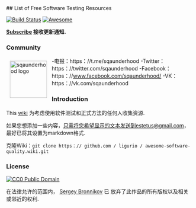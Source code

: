<div class="github-widget" data-repo="ligurio/awesome-software-quality"></div>
<script async src="https://pagead2.googlesyndication.com/pagead/js/adsbygoogle.js"></script><ins class="adsbygoogle" style="display:block" data-ad-client="ca-pub-6890694312814945" data-ad-slot="5473692530" data-ad-format="auto"  data-full-width-responsive="true"></ins><script>(adsbygoogle = window.adsbygoogle || []).push({});</script>
## List of Free Software Testing Resources

[![Build Status](https://travis-ci.org/ligurio/awesome-software-quality.svg?branch=master)](https://travis-ci.org/ligurio/awesome-software-quality)
[![Awesome](https://cdn.rawgit.com/sindresorhus/awesome/d7305f38d29fed78fa85652e3a63e154dd8e8829/media/badge.svg)](https://github.com/sindresorhus/awesome)

**[Subscribe](https://github.com/ligurio/awesome-software-quality/subscription) 接收更新通知.**

### Community

<img src="https://raw.githubusercontent.com/ligurio/awesome-software-quality/master/sqaunderhood-logo.svg?sanitize=true" align="left" alt="sqaunderhood logo" width="100" style="padding: 10px;"/>

-电报：https：//t.me/sqaunderhood
-Twitter：https：//twitter.com/sqaunderhood
-Facebook：https：//www.facebook.com/sqaunderhood/
-VK：https：//vk.com/sqaunderhood

### Introduction

This [wiki](https://github.com/ligurio/awesome-software-quality/wiki) 为考虑使用软件测试和正式方法的任何人收集资源. 
    
如果您想添加一些内容，只需将您希望显示的文本发送到estetus@gmail.com，最好已将其设置为markdown格式.

克隆Wiki：`git clone https：// github.com / ligurio / awesome-software-quality.wiki.git`

### License

[![CC0 Public Domain](http://i.creativecommons.org/p/zero/1.0/88x31.png)](http://creativecommons.org/publicdomain/zero/1.0/)

在法律允许的范围内， [Sergey Bronnikov](https://bronevichok.ru) 已
放弃了此作品的所有版权以及相关或邻近的权利.
